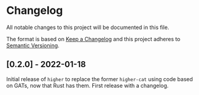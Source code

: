 # Changelog

All notable changes to this project will be documented in this file.

The format is based on [Keep a Changelog](http://keepachangelog.com/en/1.0.0/) and this project
adheres to [Semantic Versioning](http://semver.org/spec/v2.0.0.html).

## [0.2.0] - 2022-01-18

Initial release of `higher` to replace the former `higher-cat` using code based on GATs, now that
Rust has them. First release with a changelog.
